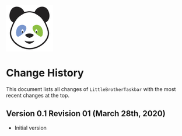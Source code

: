 ![LittleBrother-Logo](little_brother_taskbar/static/icons/icon_baby-panda_128x128.png)

# Change History 

This document lists all changes of `LittleBrotherTaskbar` with the most recent changes at the top.

## Version 0.1 Revision 01 (March 28th, 2020)

*   Initial version
